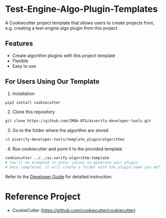# Test-Engine-Algo-Plugin-Templates

A Cookiecutter project template that allows users to create projects from, e.g. creating a test-engine algo plugin from this project

## Features
- Create algorithm plugins with this project template
- Flexible
- Easy to use

## For Users Using Our Template

1. Installation
  ```bash
  pip3 install cookiecutter
  ```

2. Clone this repository
  ```bash
  git clone https://github.com/IMDA-BTG/aiverify-developer-tools.git
  ```

3. Go to the folder where the algorithm are stored
  ```bash
  cd aiverify-developer-tools/template_plugin/algorithms
  ```
  
4. Run cookiecutter and point it to the provided template
  ```bash
  cookiecutter ../../ai-verify-algorithm-template
  # You'll be prompted to enter values to generate your plugin
  # Once completed, it will create a folder with the plugin name you defined in your current working directory
  ```

Refer to the [Developer Guide](https://imda-btg.github.io/aiverify-developer-tools/guided_example/your_first_algorithm/) for detailed instruction. 
  
# Reference Project
  - CookieCutter (https://github.com/cookiecutter/cookiecutter)
